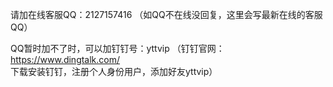 请加在线客服QQ：2127157416 （如QQ不在线没回复，这里会写最新在线的客服QQ）

QQ暂时加不了时，可以加钉钉号：yttvip （钉钉官网：https://www.dingtalk.com/ 下载安装钉钉，注册个人身份用户，添加好友yttvip）
